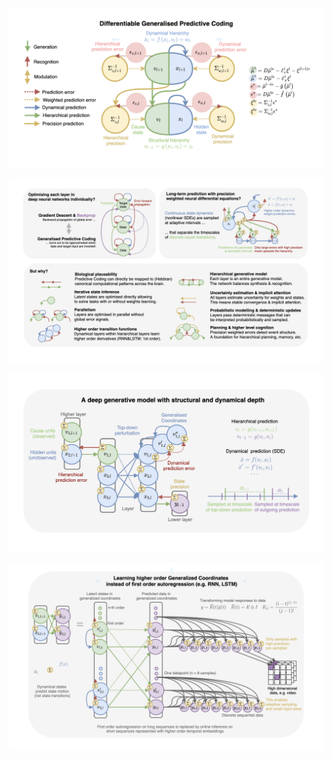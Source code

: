 ![alt Overview](https://github.com/andreofner/pyGPC/blob/master/summary.png)


![alt Overview](https://github.com/andreofner/pyGPC/blob/master/details.png)


![alt Overview](https://github.com/andreofner/pyGPC/blob/master/DGM_GPC.png)


![alt Overview](https://github.com/andreofner/pyGPC/blob/master/GeneralizedCoordinates.png)
